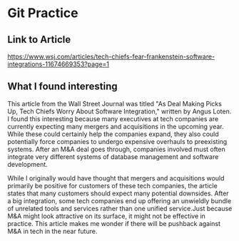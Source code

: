 # Git Practice

## Link to Article
<https://www.wsj.com/articles/tech-chiefs-fear-frankenstein-software-integrations-11674669353?page=1>

## What I found interesting
This article from the Wall Street Journal was titled "As Deal Making Picks Up, Tech Chiefs Worry About Software Integration," written by Angus Loten. I found this interesting because many executives at tech companies are currently expecting many mergers and acquisitions in the upcoming year. While these could certainly help the companies expand, they also could potentially force companies to undergo expensive overhauls to preexisting systems. After an M&A deal goes through, companies involved must often integrate very different systems of database management and software development.

While I originally would have thought that mergers and acquisitions would primarily be positive for customers of these tech companies, the article states that many customers should expect many potential downsides. After a big integration, some tech companies end up offering an unwieldly bundle of unrelated tools and services rather than one unified service.Just because M&A might look attractive on its surface, it might not be effective in practice. This article makes me wonder if there will be pushback against M&A in tech in the near future.